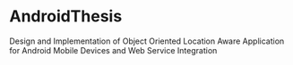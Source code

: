 AndroidThesis
=============

Design and Implementation of Object Oriented Location Aware Application for Android Mobile Devices and Web Service Integration



